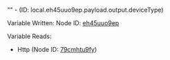 "" - (ID: local.eh45uuo9ep.payload.output.deviceType)

Variable Written:
Node ID: [eh45uuo9ep](../nodes/eh45uuo9ep.md)

Variable Reads:
* Http (Node ID: [79cmhtu9fy](../nodes/79cmhtu9fy.md))
